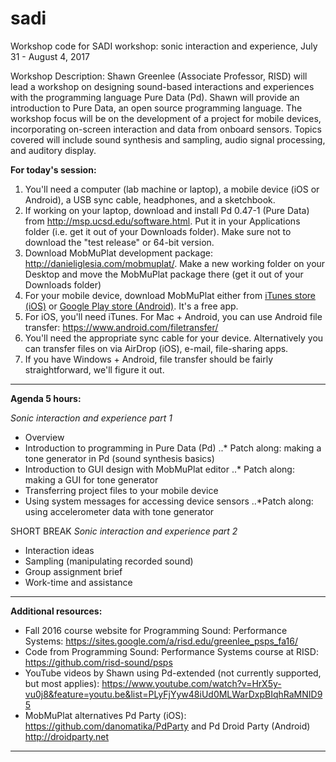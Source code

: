 # sadi

Workshop code for SADI workshop: sonic interaction and experience, July 31 - August 4, 2017

Workshop Description:
Shawn Greenlee (Associate Professor, RISD) will lead a workshop on designing sound-based interactions and experiences with the programming language Pure Data (Pd).  Shawn will provide an introduction to Pure Data, an open source programming language.  The workshop focus will be on the development of a project for mobile devices, incorporating on-screen interaction and data from onboard sensors. Topics covered will include sound synthesis and sampling, audio signal processing, and auditory display.

**For today's session:**

1. You'll need a computer (lab machine or laptop), a mobile device (iOS or Android), a USB sync cable, headphones, and a sketchbook.
2. If working on your laptop, download and install Pd 0.47-1 (Pure Data) from <a href="http://msp.ucsd.edu/software.html" target="_blank">http://msp.ucsd.edu/software.html</a>.  Put it in your Applications folder (i.e. get it out of your Downloads folder).  Make sure not to download the "test release" or 64-bit version.
3. Download MobMuPlat development package: <a href="http://danieliglesia.com/mobmuplat/" target="_blank">http://danieliglesia.com/mobmuplat/</a>. Make a new working folder on your Desktop and move the MobMuPlat package there (get it out of your Downloads folder)
4. For your mobile device, download MobMuPlat either from <a href="https://itunes.apple.com/kr/app/mobmuplat/id597679399?mt=8" target="_blank">iTunes store (iOS)</a> or <a href="https://play.google.com/store/apps/details?id=com.iglesiaintermedia.mobmuplat" target="_blank">Google Play store (Android)</a>.  It's a free app.
5. For iOS, you'll need iTunes.  For Mac + Android, you can use Android file transfer:  <a href="https://www.android.com/filetransfer/" target="_blank">https://www.android.com/filetransfer/</a>  
6. You'll need the appropriate sync cable for your device.  Alternatively you can transfer files on via AirDrop (iOS), e-mail, file-sharing apps.
7. If you have Windows + Android, file transfer should be fairly straightforward, we'll figure it out.

---

**Agenda 5 hours:**

*Sonic interaction and experience part 1*
* Overview
* Introduction to programming in Pure Data (Pd)
..* Patch along: making a tone generator in Pd (sound synthesis basics)
* Introduction to GUI design with MobMuPlat editor
..* Patch along: making a GUI for tone generator
* Transferring project files to your mobile device
* Using system messages for accessing device sensors
..*Patch along: using accelerometer data with tone generator

SHORT BREAK
*Sonic interaction and experience part 2*
* Interaction ideas
* Sampling (manipulating recorded sound)
* Group assignment brief
* Work-time and assistance

---

**Additional resources:**

* Fall 2016 course website for Programming Sound: Performance Systems:  <a href="https://sites.google.com/a/risd.edu/greenlee_psps_fa16/" target="_blank">https://sites.google.com/a/risd.edu/greenlee_psps_fa16/</a>  
* Code from Programming Sound: Performance Systems course at RISD:  <a href="https://github.com/risd-sound/psps" target="_blank">https://github.com/risd-sound/psps</a>  
* YouTube videos by Shawn using Pd-extended (not currently supported, but most applies): https://www.youtube.com/watch?v=HrX5y-vu0j8&feature=youtu.be&list=PLyFjYyw48iUd0MLWarDxpBIqhRaMNID95
* MobMuPlat alternatives Pd Party (iOS): https://github.com/danomatika/PdParty and Pd Droid Party (Android) http://droidparty.net

---
